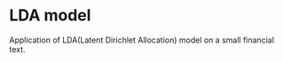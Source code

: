 LDA model
============================================

Application of LDA(Latent Dirichlet Allocation) model on a small financial text.

